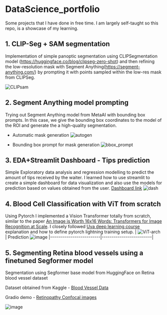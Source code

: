 # DataScience_portfolio
Some projects that I have done in free time. I am largely self-taught so this repo, is a showcase of my learning.

## 1. CLIP-Seg + SAM segmentation
Implementation of simple panoptic segmentation using CLIPSegmentation model (https://huggingface.co/blog/clipseg-zero-shot) and then refining the low-resolution mask with Segment Anything(https://segment-anything.com/) by prompting it with points sampled within the low-res mask from CLIPSeg.

![CLIPsam](https://github.com/Elsword016/Road-to-learning-ML/assets/29883365/cda9759b-1c70-40af-b4f3-25a818d6c89d)

## 2. Segment Anything model prompting ##
Trying out Segment Anything model from MetaAI with bounding box prompts. In this case, we give the bounding box coordinates to the model of the ROI and generate the a high-quality segmentation.
- Automatic mask generation 
![autogen](https://github.com/Elsword016/Road-to-learning-ML/assets/29883365/7fdb48e5-b7d5-4a84-9b0b-8e01031cb7f7)

- Bounding box prompt for mask generation 
![bbox_prompt](https://github.com/Elsword016/Road-to-learning-ML/assets/29883365/059a8c58-6c21-4467-acb4-d22d667ae712)

## 3. EDA+Streamlit Dashboard - Tips prediction
Simple Exploratory data analysis and regression modelling to predict the amount of tips received by the waiter. I learned how to use streamlit to create a simple dashboard for data visualization and also use the models for prediction based on values obtained from the user. [Dashboard link](https://datascienceportfolio-kkcsplxxk3xdzrsabx5wi8.streamlit.app/)
![dash](https://github.com/Elsword016/DataScience_portfolio/blob/main/waiter_tips/Screenshot%202024-02-13%20at%2014.11.22.png)

## 4. Blood Cell Classification with ViT from scratch
Using Pytorch I implemented a Vision Transformer totally from scratch, similar to the paper [An Image is Worth 16x16 Words: Transformers for Image Recognition at Scale](https://arxiv.org/abs/2010.11929). I closely followed [Uva deep learning course](https://uvadlc.github.io/) explanation and how to define pytorch lightning training setup.
| ![ViT-arch](https://github.com/Elsword016/DataScience_portfolio/assets/29883365/21bb6c70-a0a0-46b3-b1ab-c6a39e6100eb) | Prediction ![image](https://github.com/Elsword016/DataScience_portfolio/assets/29883365/4e24ebd9-88c6-4e12-9f2c-7ba53c761634) 
|-------------------------|-------------------------|

## 5. Segmenting Retina blood vessels using a finetuned Segformer model
Segmentation using Segformer base model from HuggingFace on Retina blood vessel dataset

Dataset obtained from Kaggle - [Blood Vessel Data](https://www.kaggle.com/datasets/abdallahwagih/retina-blood-vessel)

Gradio demo - [Retinopathy Confocal images](gradio_demo.ac)

![image](https://github.com/Elsword016/DataScience_portfolio/assets/29883365/92f1efaf-8aaf-444d-a9bd-c2f636db167d)

